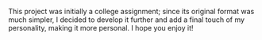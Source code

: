 This project was initially a college assignment; since its original format was much simpler, I decided to develop it further and add a final touch of my personality, making it more personal. I hope you enjoy it!
